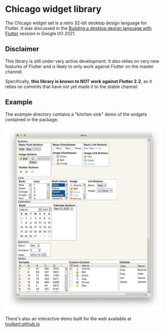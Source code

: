 # Chicago widget library

The Chicago widget set is a retro 32-bit desktop design language for Flutter.
It was discussed in the [Building a desktop design language with Flutter][]
session in Google I/O 2021.

[Building a desktop design language with Flutter]: https://www.youtube.com/watch?v=z6PpxO7R0gM

## Disclaimer

This library is still under very active development. It also relies on very new
features of Flutter and is likely to only work against Flutter on the master
channel.

Specifically, **this library is known to NOT work against Flutter 2.2**, as it
relies on commits that have not yet made it to the stable channel.

## Example

The example directory contains a "kitchen sink" demo of the widgets contained in
the package.

![Demo screenshot][]

There's also an interactive demo built for the web available at
[tvolkert.github.io](https://tvolkert.github.io/#/)

[Demo screenshot]: https://raw.githubusercontent.com/tvolkert/assets/master/chicago/screenshot.png
